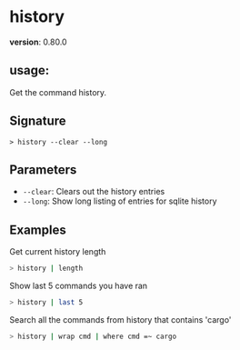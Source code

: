 # history

**version**: 0.80.0

## **usage**:

Get the command history.

## Signature

`> history --clear --long`

## Parameters

- `--clear`: Clears out the history entries
- `--long`: Show long listing of entries for sqlite history

## Examples

Get current history length

```bash
> history | length
```

Show last 5 commands you have ran

```bash
> history | last 5
```

Search all the commands from history that contains 'cargo'

```bash
> history | wrap cmd | where cmd =~ cargo
```

